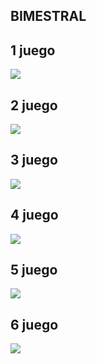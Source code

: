 ## BIMESTRAL

## 1 juego 
![](img/image.png)

## 2 juego
![](img/juego2.jpeg)

## 3 juego
![](img/juego3.jpeg)

## 4 juego
![](img/juego4.jpeg)

## 5 juego
![](img/juego5.jpeg)

## 6 juego
![](img/juego6.jpeg)

